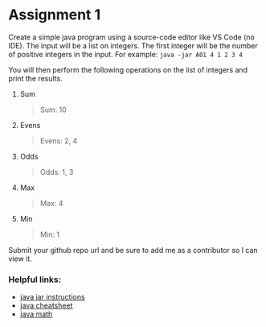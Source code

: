 # Assignment 1 #

Create a simple java program using a source-code editor like VS Code (no IDE). The input will be a list on integers. The first integer will be the number of positive integers in the input. For example: `java -jar A01 4 1 2 3 4`

You will then perform the following operations on the list of integers and print the results.

1. Sum
    > Sum: 10
2. Evens
    > Evens: 2, 4
3. Odds
    > Odds: 1, 3
4. Max
    > Max: 4
5. Min
    > Min: 1

Submit your github repo url and be sure to add me as a contributor so I can view it.

### Helpful links:

* [java jar instructions](https://introcs.cs.princeton.edu/java/85application/jar/jar.html)
* [java cheatsheet](https://introcs.cs.princeton.edu/java/11cheatsheet/)
* [java math](https://docs.oracle.com/javase/8/docs/api/java/lang/Math.html)
